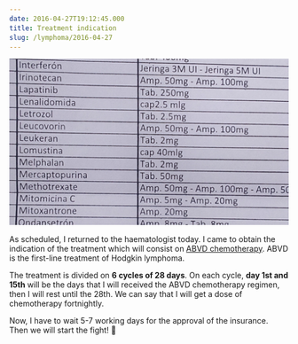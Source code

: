 ```yaml
---
date: 2016-04-27T19:12:45.000
title: Treatment indication
slug: /lymphoma/2016-04-27
---
```


![Different types of cytotoxic drugs](/images/lymphoma/o6b419tx8U1vsn3evo1.jpg)

As scheduled, I returned to the haematologist today. I came to obtain the indication of the treatment which will consist on [ABVD chemotherapy](https://en.wikipedia.org/wiki/ABVD). ABVD is the first-line treatment of Hodgkin lymphoma.

The treatment is divided on **6 cycles of 28 days**. On each cycle, **day 1st and 15th** will be the days that I will received the ABVD chemotherapy regimen, then I will rest until the 28th. We can say that I will get a dose of chemotherapy fortnightly.

Now, I have to wait 5-7 working days for the approval of the insurance. Then we will start the fight! 💪
